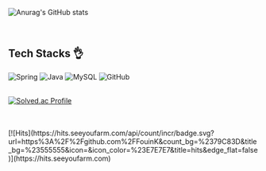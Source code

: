 <!-- 커밋내역 -->

![Anurag's GitHub stats](https://github-readme-stats.vercel.app/api?username=Fouink&show_icons=true&theme=radical)

<br/>

## Tech Stacks 👌 <br/>
  <div>
<img alt="Spring" src ="https://img.shields.io/badge/SpringBoot-6DB33F.svg?&style=for-the-badge&logo=Spring&logoColor=white"/>
<img alt="Java" src ="https://img.shields.io/badge/Java-007396.svg?&style=for-the-badge&logo=Java&logoColor=white"/>
<img alt="MySQL" src ="https://img.shields.io/badge/MySQL-4479A1.svg?&style=for-the-badge&logo=MySQL&logoColor=white"/>
<img alt="GitHub" src ="https://img.shields.io/badge/GitHub-F05032.svg?&style=for-the-badge&logo=GitHub&logoColor=white"/>
  </div>
  <br/>
  
[![Solved.ac Profile](http://mazassumnida.wtf/api/v2/generate_badge?boj=wopa369)](https://solved.ac/wopa369/)
  
  <br/>
<br/>
<!-- 방문자 수 -->
[![Hits](https://hits.seeyoufarm.com/api/count/incr/badge.svg?url=https%3A%2F%2Fgithub.com%2FFouinK&count_bg=%2379C83D&title_bg=%23555555&icon=&icon_color=%23E7E7E7&title=hits&edge_flat=false)](https://hits.seeyoufarm.com)



<!--
**sese1212/sese1212** is a ✨ _special_ ✨ repository because its `README.md` (this file) appears on your GitHub profile.


![](https://github-readme-stats.vercel.app/api/pin/?username=Fouink&repo=spur-quote)

Here are some ideas to get you started:
<img alt="JQuery" src ="https://img.shields.io/badge/JQuery-0769AD.svg?&style=for-the-badge&logo=JQuery&logoColor=white"/>


## My Resume 🧾 <br/>
<strong>https://www.notion.so/215834d943634d658faf934834693224</strong>

- 🔭 I’m currently working on ...
- 🌱 I’m currently learning ...
- 👯 I’m looking to collaborate on ...
- 🤔 I’m looking for help with ...
- 💬 Ask me about ...
- 📫 How to reach me: ...
- 😄 Pronouns: ...
- ⚡ Fun fact: ...
-->
